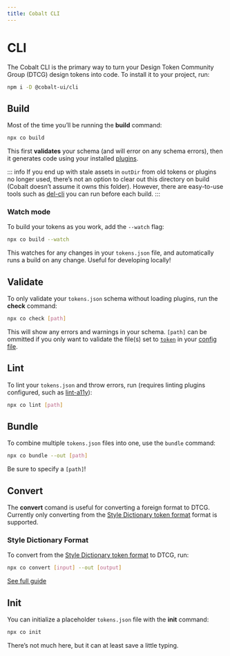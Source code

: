 ```yaml
---
title: Cobalt CLI
---
```


# CLI

The Cobalt CLI is the primary way to turn your Design Token Community Group (DTCG) design tokens into code. To install it to your project, run:

```sh
npm i -D @cobalt-ui/cli
```

## Build

Most of the time you’ll be running the **build** command:

```sh
npx co build
```

This first **validates** your schema (and will error on any schema errors), then it generates code using your installed [plugins](/guides/getting-started#next-steps).

::: info
If you end up with stale assets in `outDir` from old tokens or plugins no longer used, there’s not an option to clear out this directory on build (Cobalt doesn’t assume it owns this folder). However, there are easy-to-use tools such as [del-cli](https://www.npmjs.com/package/del-cli) you can run before each build.
:::

### Watch mode

To build your tokens as you work, add the `--watch` flag:

```sh
npx co build --watch
```

This watches for any changes in your `tokens.json` file, and automatically runs a build on any change. Useful for developing locally!

## Validate

To only validate your `tokens.json` schema without loading plugins, run the **check** command:

```sh
npx co check [path]
```

This will show any errors and warnings in your schema. `[path]` can be ommitted if you only want to validate the file(s) set to [`token`](/advanced/config#token) in your [config file](/advanced/config).

## Lint

To lint your `tokens.json` and throw errors, run (requires linting plugins configured, such as [lint-a11y](/integrations/a11y)):

```sh
npx co lint [path]
```

## Bundle

To combine multiple `tokens.json` files into one, use the `bundle` command:

```sh
npx co bundle --out [path]
```

Be sure to specify a `[path]`!

## Convert

The **convert** comand is useful for converting a foreign format to DTCG. Currently only converting from the [Style Dictionary token format](https://amzn.github.io/style-dictionary) format is supported.

### Style Dictionary Format

To convert from the [Style Dictionary token format](https://amzn.github.io/style-dictionary) to DTCG, run:

```sh
npx co convert [input] --out [output]
```

[See full guide](/integrations/style-dictionary)

## Init

You can initialize a placeholder `tokens.json` file with the **init** command:

```sh
npx co init
```

There’s not much here, but it can at least save a little typing.

